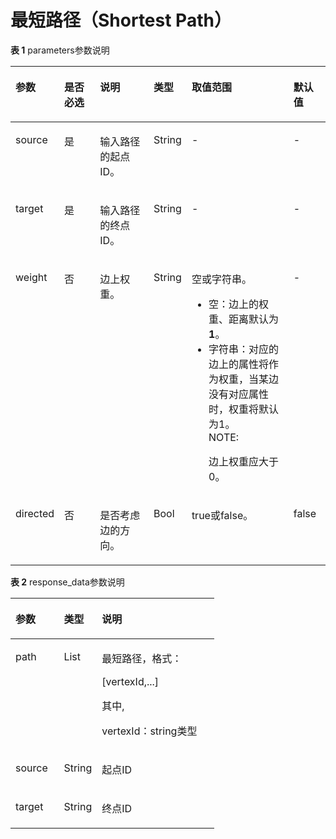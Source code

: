 # 最短路径（Shortest Path）<a name="ges_03_0081"></a>

**表 1**  parameters参数说明

<a name="table19248182611368"></a>
<table><thead align="left"><tr id="row126392663619"><th class="cellrowborder" valign="top" width="13.861386138613863%" id="mcps1.2.7.1.1"><p id="p126419262361"><a name="p126419262361"></a><a name="p126419262361"></a>参数</p>
</th>
<th class="cellrowborder" valign="top" width="11.881188118811881%" id="mcps1.2.7.1.2"><p id="p1426852683619"><a name="p1426852683619"></a><a name="p1426852683619"></a>是否必选</p>
</th>
<th class="cellrowborder" valign="top" width="17.82178217821782%" id="mcps1.2.7.1.3"><p id="p152731626153611"><a name="p152731626153611"></a><a name="p152731626153611"></a>说明</p>
</th>
<th class="cellrowborder" valign="top" width="10.702970297029703%" id="mcps1.2.7.1.4"><p id="p119692498180"><a name="p119692498180"></a><a name="p119692498180"></a>类型</p>
</th>
<th class="cellrowborder" valign="top" width="33.85148514851485%" id="mcps1.2.7.1.5"><p id="p14279162618361"><a name="p14279162618361"></a><a name="p14279162618361"></a>取值范围</p>
</th>
<th class="cellrowborder" valign="top" width="11.881188118811881%" id="mcps1.2.7.1.6"><p id="p19958237181732"><a name="p19958237181732"></a><a name="p19958237181732"></a>默认值</p>
</th>
</tr>
</thead>
<tbody><tr id="row1028513263367"><td class="cellrowborder" valign="top" width="13.861386138613863%" headers="mcps1.2.7.1.1 "><p id="p7287626113618"><a name="p7287626113618"></a><a name="p7287626113618"></a>source</p>
</td>
<td class="cellrowborder" valign="top" width="11.881188118811881%" headers="mcps1.2.7.1.2 "><p id="p14291026203615"><a name="p14291026203615"></a><a name="p14291026203615"></a>是</p>
</td>
<td class="cellrowborder" valign="top" width="17.82178217821782%" headers="mcps1.2.7.1.3 "><p id="p12294142611362"><a name="p12294142611362"></a><a name="p12294142611362"></a>输入路径的起点ID。</p>
</td>
<td class="cellrowborder" valign="top" width="10.702970297029703%" headers="mcps1.2.7.1.4 "><p id="p19969174991814"><a name="p19969174991814"></a><a name="p19969174991814"></a>String</p>
</td>
<td class="cellrowborder" valign="top" width="33.85148514851485%" headers="mcps1.2.7.1.5 "><p id="p19637130201011"><a name="p19637130201011"></a><a name="p19637130201011"></a>-</p>
</td>
<td class="cellrowborder" valign="top" width="11.881188118811881%" headers="mcps1.2.7.1.6 "><p id="p6004471181732"><a name="p6004471181732"></a><a name="p6004471181732"></a>-</p>
</td>
</tr>
<tr id="row8305162610365"><td class="cellrowborder" valign="top" width="13.861386138613863%" headers="mcps1.2.7.1.1 "><p id="p153088268366"><a name="p153088268366"></a><a name="p153088268366"></a>target</p>
</td>
<td class="cellrowborder" valign="top" width="11.881188118811881%" headers="mcps1.2.7.1.2 "><p id="p1131042614369"><a name="p1131042614369"></a><a name="p1131042614369"></a>是</p>
</td>
<td class="cellrowborder" valign="top" width="17.82178217821782%" headers="mcps1.2.7.1.3 "><p id="p13312102617361"><a name="p13312102617361"></a><a name="p13312102617361"></a>输入路径的终点ID。</p>
</td>
<td class="cellrowborder" valign="top" width="10.702970297029703%" headers="mcps1.2.7.1.4 "><p id="p1896954920183"><a name="p1896954920183"></a><a name="p1896954920183"></a>String</p>
</td>
<td class="cellrowborder" valign="top" width="33.85148514851485%" headers="mcps1.2.7.1.5 "><p id="p1731912266365"><a name="p1731912266365"></a><a name="p1731912266365"></a>-</p>
</td>
<td class="cellrowborder" valign="top" width="11.881188118811881%" headers="mcps1.2.7.1.6 "><p id="p16600125181732"><a name="p16600125181732"></a><a name="p16600125181732"></a>-</p>
</td>
</tr>
<tr id="row38613385112333"><td class="cellrowborder" valign="top" width="13.861386138613863%" headers="mcps1.2.7.1.1 "><p id="p40676518112333"><a name="p40676518112333"></a><a name="p40676518112333"></a>weight</p>
</td>
<td class="cellrowborder" valign="top" width="11.881188118811881%" headers="mcps1.2.7.1.2 "><p id="p6463651112333"><a name="p6463651112333"></a><a name="p6463651112333"></a>否</p>
</td>
<td class="cellrowborder" valign="top" width="17.82178217821782%" headers="mcps1.2.7.1.3 "><p id="p53793704112333"><a name="p53793704112333"></a><a name="p53793704112333"></a>边上权重。</p>
</td>
<td class="cellrowborder" valign="top" width="10.702970297029703%" headers="mcps1.2.7.1.4 "><p id="p1496924971820"><a name="p1496924971820"></a><a name="p1496924971820"></a>String</p>
</td>
<td class="cellrowborder" valign="top" width="33.85148514851485%" headers="mcps1.2.7.1.5 "><p id="p1666044011283"><a name="p1666044011283"></a><a name="p1666044011283"></a>空或字符串。</p>
<a name="ul27814585182326"></a><a name="ul27814585182326"></a><ul id="ul27814585182326"><li>空：边上的权重、距离默认为<span class="parmname" id="parmname64281841182434"><a name="parmname64281841182434"></a><a name="parmname64281841182434"></a><b>1</b></span>。</li><li>字符串：对应的边上的属性将作为权重，当某边没有对应属性时，权重将默认为1。<div class="note" id="note1763697295448"><a name="note1763697295448"></a><a name="note1763697295448"></a><span class="notetitle"> NOTE: </span><div class="notebody"><p id="p6598326895457"><a name="p6598326895457"></a><a name="p6598326895457"></a>边上权重应大于0。</p>
</div></div>
</li></ul>
</td>
<td class="cellrowborder" valign="top" width="11.881188118811881%" headers="mcps1.2.7.1.6 "><p id="p2432921181732"><a name="p2432921181732"></a><a name="p2432921181732"></a>-</p>
</td>
</tr>
<tr id="row18578822113145"><td class="cellrowborder" valign="top" width="13.861386138613863%" headers="mcps1.2.7.1.1 "><p id="p28489604113145"><a name="p28489604113145"></a><a name="p28489604113145"></a>directed</p>
</td>
<td class="cellrowborder" valign="top" width="11.881188118811881%" headers="mcps1.2.7.1.2 "><p id="p25956591113145"><a name="p25956591113145"></a><a name="p25956591113145"></a>否</p>
</td>
<td class="cellrowborder" valign="top" width="17.82178217821782%" headers="mcps1.2.7.1.3 "><p id="p22109102113145"><a name="p22109102113145"></a><a name="p22109102113145"></a>是否考虑边的方向。</p>
</td>
<td class="cellrowborder" valign="top" width="10.702970297029703%" headers="mcps1.2.7.1.4 "><p id="p4969649161820"><a name="p4969649161820"></a><a name="p4969649161820"></a>Bool</p>
</td>
<td class="cellrowborder" valign="top" width="33.85148514851485%" headers="mcps1.2.7.1.5 "><p id="p46006826113145"><a name="p46006826113145"></a><a name="p46006826113145"></a>true或false。</p>
</td>
<td class="cellrowborder" valign="top" width="11.881188118811881%" headers="mcps1.2.7.1.6 "><p id="p62848880181732"><a name="p62848880181732"></a><a name="p62848880181732"></a>false</p>
</td>
</tr>
</tbody>
</table>

**表 2**  response\_data参数说明

<a name="table57091914174612"></a>
<table><thead align="left"><tr id="row170991414610"><th class="cellrowborder" valign="top" width="23.732373237323735%" id="mcps1.2.4.1.1"><p id="p137091714114617"><a name="p137091714114617"></a><a name="p137091714114617"></a>参数</p>
</th>
<th class="cellrowborder" valign="top" width="18.64186418641864%" id="mcps1.2.4.1.2"><p id="p0709101418461"><a name="p0709101418461"></a><a name="p0709101418461"></a>类型</p>
</th>
<th class="cellrowborder" valign="top" width="57.625762576257635%" id="mcps1.2.4.1.3"><p id="p0709414134613"><a name="p0709414134613"></a><a name="p0709414134613"></a>说明</p>
</th>
</tr>
</thead>
<tbody><tr id="row67091514124616"><td class="cellrowborder" valign="top" width="23.732373237323735%" headers="mcps1.2.4.1.1 "><p id="p1570971444617"><a name="p1570971444617"></a><a name="p1570971444617"></a>path</p>
</td>
<td class="cellrowborder" valign="top" width="18.64186418641864%" headers="mcps1.2.4.1.2 "><p id="p1724014144615"><a name="p1724014144615"></a><a name="p1724014144615"></a>List</p>
</td>
<td class="cellrowborder" valign="top" width="57.625762576257635%" headers="mcps1.2.4.1.3 "><p id="p11470316153614"><a name="p11470316153614"></a><a name="p11470316153614"></a>最短路径，格式：</p>
<p id="p751814202362"><a name="p751814202362"></a><a name="p751814202362"></a>[vertexId,...]</p>
<p id="p83008413714"><a name="p83008413714"></a><a name="p83008413714"></a>其中,</p>
<p id="p276931513620"><a name="p276931513620"></a><a name="p276931513620"></a>vertexId：string类型</p>
</td>
</tr>
<tr id="row3300326103714"><td class="cellrowborder" valign="top" width="23.732373237323735%" headers="mcps1.2.4.1.1 "><p id="p1930015260371"><a name="p1930015260371"></a><a name="p1930015260371"></a>source</p>
</td>
<td class="cellrowborder" valign="top" width="18.64186418641864%" headers="mcps1.2.4.1.2 "><p id="p14300112613716"><a name="p14300112613716"></a><a name="p14300112613716"></a>String</p>
</td>
<td class="cellrowborder" valign="top" width="57.625762576257635%" headers="mcps1.2.4.1.3 "><p id="p11300102620372"><a name="p11300102620372"></a><a name="p11300102620372"></a>起点ID</p>
</td>
</tr>
<tr id="row1472461414465"><td class="cellrowborder" valign="top" width="23.732373237323735%" headers="mcps1.2.4.1.1 "><p id="p27242014124617"><a name="p27242014124617"></a><a name="p27242014124617"></a>target</p>
</td>
<td class="cellrowborder" valign="top" width="18.64186418641864%" headers="mcps1.2.4.1.2 "><p id="p3724171418468"><a name="p3724171418468"></a><a name="p3724171418468"></a>String</p>
</td>
<td class="cellrowborder" valign="top" width="57.625762576257635%" headers="mcps1.2.4.1.3 "><p id="p472451414463"><a name="p472451414463"></a><a name="p472451414463"></a>终点ID</p>
</td>
</tr>
</tbody>
</table>

